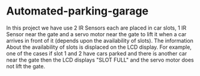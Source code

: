 # Automated-parking-garage

In this project we have use 2 IR Sensors each are placed in car slots, 1 IR Sensor near the gate and a servo motor near the gate to lift it when a car arrives in front of it (depends upon the availability of slots). The information
About the availability of slots is displaced on the LCD display. For example, one of the cases if slot 1 and 2 have cars parked and there is another car near the gate then the LCD displays "SLOT FULL" and the servo motor does not lift the gate.
